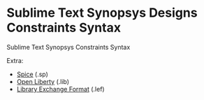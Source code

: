Sublime Text Synopsys Designs Constraints Syntax
=========================================

Sublime Text Synopsys Constraints Syntax

Extra:
  - [Spice](https://github.com/leoheck/sublime-spice) (.sp)
  - [Open Liberty](https://github.com/mtmoreira/sublime-liberty) (.lib)
  - [Library Exchange Format](https://sublime.wbond.net/package) (.lef)

